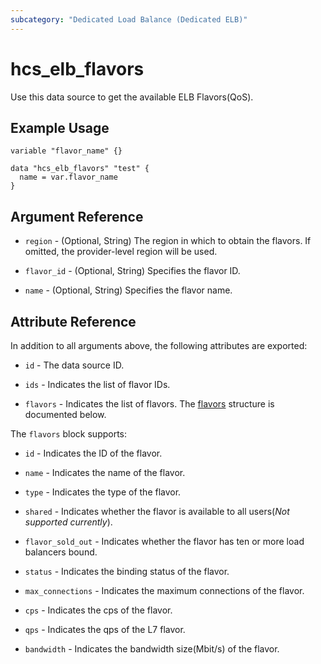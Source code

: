 ```yaml
---
subcategory: "Dedicated Load Balance (Dedicated ELB)"
---
```


# hcs_elb_flavors

Use this data source to get the available ELB Flavors(QoS).

## Example Usage

```hcl
variable "flavor_name" {}

data "hcs_elb_flavors" "test" {
  name = var.flavor_name
}
```

## Argument Reference

* `region` - (Optional, String) The region in which to obtain the flavors. If omitted, the provider-level region will be
  used.

* `flavor_id` - (Optional, String) Specifies the flavor ID.

* `name` - (Optional, String) Specifies the flavor name.

## Attribute Reference

In addition to all arguments above, the following attributes are exported:

* `id` - The data source ID.

* `ids` - Indicates the list of flavor IDs.

* `flavors` - Indicates the list of flavors.
  The [flavors](#flavors_struct) structure is documented below.

<a name="flavors_struct"></a>
The `flavors` block supports:

* `id` - Indicates the ID of the flavor.

* `name` - Indicates the name of the flavor.

* `type` - Indicates the type of the flavor.

* `shared` - Indicates whether the flavor is available to all users(*Not supported currently*).

* `flavor_sold_out` - Indicates whether the flavor has ten or more load balancers bound.

* `status` - Indicates the binding status of the flavor.

* `max_connections` - Indicates the maximum connections of the flavor.

* `cps` - Indicates the cps of the flavor.

* `qps` - Indicates the qps of the L7 flavor.

* `bandwidth` - Indicates the bandwidth size(Mbit/s) of the flavor.